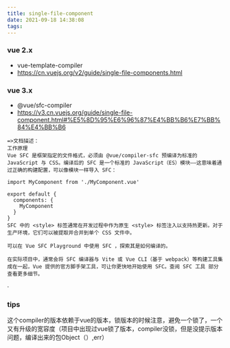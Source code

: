 ```yaml
---
title: single-file-component
date: 2021-09-18 14:38:08
tags:
---
```

### vue 2.x

- vue-template-compiler
- https://cn.vuejs.org/v2/guide/single-file-components.html


### vue 3.x
- @vue/sfc-compiler
- https://v3.cn.vuejs.org/guide/single-file-component.html#%E5%8D%95%E6%96%87%E4%BB%B6%E7%BB%84%E4%BB%B6
```
=>文档描述：
工作原理
Vue SFC 是框架指定的文件格式，必须由 @vue/compiler-sfc 预编译为标准的 JavaScript 与 CSS。编译后的 SFC 是一个标准的 JavaScript（ES）模块——这意味着通过正确的构建配置，可以像模块一样导入 SFC：

import MyComponent from './MyComponent.vue'

export default {
  components: {
    MyComponent
  }
}
SFC 中的 <style> 标签通常在开发过程中作为原生 <style> 标签注入以支持热更新。对于生产环境，它们可以被提取并合并到单个 CSS 文件中。

可以在 Vue SFC Playground 中使用 SFC ，探索其是如何编译的。

在实际项目中，通常会将 SFC 编译器与 Vite 或 Vue CLI（基于 webpack）等构建工具集成在一起，Vue 提供的官方脚手架工具，可让你更快地开始使用 SFC。查阅 SFC 工具 部分查看更多细节。
```

·
### tips
这个compiler的版本依赖于vue的版本，锁版本的时候注意，避免一个锁了，一个又有升级的宽容度（项目中出现过vue锁了版本，compiler没锁，但是没提示版本问题，编译出来的包Object（）,err）
